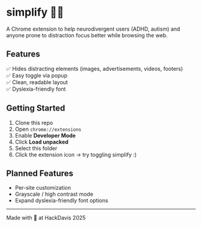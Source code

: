 # simplify 📄✨

A Chrome extension to help neurodivergent users (ADHD, autism) and anyone prone to distraction focus better while browsing the web.

## Features

✅ Hides distracting elements (images, advertisements, videos, footers)  
✅ Easy toggle via popup  
✅ Clean, readable layout  
✅ Dyslexia-friendly font

## Getting Started

1. Clone this repo
2. Open `chrome://extensions`
3. Enable **Developer Mode**
4. Click **Load unpacked**
5. Select this folder
6. Click the extension icon → try toggling simplify :)

## Planned Features

- Per-site customization
- Grayscale / high contrast mode 
- Expand dyslexia-friendly font options

---

Made with 💚 at HackDavis 2025 
